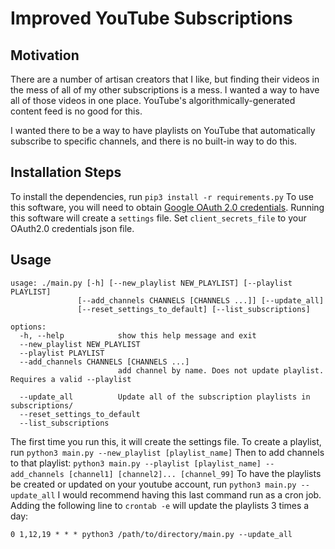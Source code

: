 # Improved YouTube Subscriptions

## Motivation
There are a number of artisan creators that I like, but finding their videos in the mess of all of my other subscriptions is a mess.  I wanted a way to have all of those videos in one place.  YouTube's algorithmically-generated content feed is no good for this.


I wanted there to be a way to have playlists on YouTube that automatically subscribe to specific channels, and there is no built-in way to do this.


## Installation Steps
To install the dependencies, run `pip3 install -r requirements.py`
To use this software, you will need to obtain [Google OAuth 2.0 credentials](https://developers.google.com/identity/protocols/oauth2).
Running this software will create a `settings` file.  Set `client_secrets_file` to your OAuth2.0 credentials json file.


## Usage
```
usage: ./main.py [-h] [--new_playlist NEW_PLAYLIST] [--playlist PLAYLIST]
               [--add_channels CHANNELS [CHANNELS ...]] [--update_all]
               [--reset_settings_to_default] [--list_subscriptions]

options:
  -h, --help            show this help message and exit
  --new_playlist NEW_PLAYLIST
  --playlist PLAYLIST
  --add_channels CHANNELS [CHANNELS ...]
                        add channel by name. Does not update playlist. Requires a valid --playlist

  --update_all          Update all of the subscription playlists in subscriptions/
  --reset_settings_to_default
  --list_subscriptions
```
The first time you run this, it will create the settings file.
To create a playlist, run `python3 main.py --new_playlist [playlist_name]`
Then to add channels to that playlist: `python3 main.py --playlist [playlist_name] --add_channels [channel1] [channel2]... [channel_99]`
To have the playlists be created or updated on your youtube account, run `python3 main.py --update_all`
I would recommend having this last command run as a cron job. Adding the following line to `crontab -e` will update the playlists 3 times a day:
```
0 1,12,19 * * * python3 /path/to/directory/main.py --update_all
```
